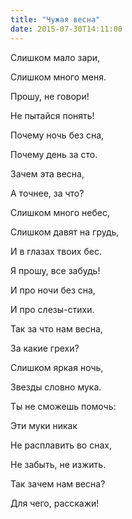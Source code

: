 ```yaml
---
title: "Чужая весна"
date: 2015-07-30T14:11:00
---
```


Слишком мало зари,

Слишком много меня.

Прошу, не говори!

Не пытайся понять!



Почему ночь без сна,

Почему день за сто.

Зачем эта весна,

А точнее, за что?



Слишком много небес,

Слишком давят на грудь,

И в глазах твоих бес.

Я прошу, все забудь!



И про ночи без сна,

И про слезы-стихи.

Так за что нам весна,

За какие грехи?



Слишком яркая ночь,

Звезды словно мука.

Ты не сможешь помочь:

Эти муки никак



Не расплавить во снах,

Не забыть, не изжить.

Так зачем нам весна?

Для чего, расскажи!
